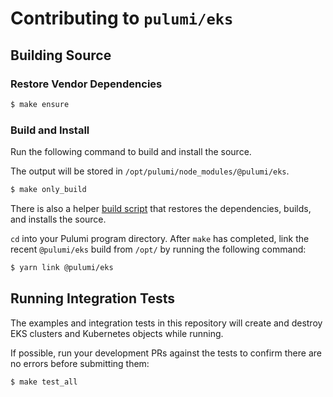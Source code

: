 # Contributing to `pulumi/eks`

## Building Source

### Restore Vendor Dependencies

```bash
$ make ensure
```

### Build and Install

Run the following command to build and install the source.

The output will be stored in `/opt/pulumi/node_modules/@pulumi/eks`.

```bash
$ make only_build
```

There is also a helper [build script](./dev/build.sh) that restores the dependencies, builds, and installs the source.

`cd` into your Pulumi program directory.  After `make` has completed, link the recent `@pulumi/eks` build from `/opt/` by running the following command:

```bash
$ yarn link @pulumi/eks
```

## Running Integration Tests

The examples and integration tests in this repository will create and destroy EKS clusters and Kubernetes objects while running.

If possible, run your development PRs against the tests to confirm there are no errors
before submitting them:

```bash
$ make test_all
```
